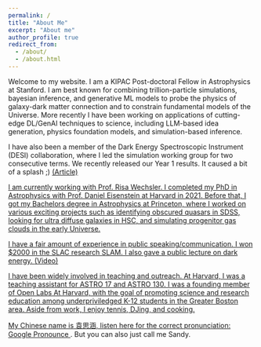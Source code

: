 ```yaml
---
permalink: /
title: "About Me"
excerpt: "About me"
author_profile: true
redirect_from: 
  - /about/
  - /about.html
---
```


Welcome to my website. I am a KIPAC Post-doctoral Fellow in Astrophysics at Stanford. I am best known for combining trillion-particle simulations, bayesian inference, and generative ML models to probe the physics of galaxy-dark matter connection and to constrain fundamental models of the Universe. More recently I have been working on applications of cutting-edge DL/GenAI techniques to science, including LLM-based idea generation, physics foundation models, and simulation-based inference. 

I have also been a member of the Dark Energy Spectroscopic Instrument (DESI) collaboration, where I led the simulation working group for two consecutive terms. We recently released our Year 1 results. It caused a bit of a splash ;) <a href="https://www.nytimes.com/2024/04/04/science/space/astronomy-universe-dark-energy.html"> (Article)

I am currently working with Prof. Risa Wechsler. I completed my PhD in Astrophysics with Prof. Daniel Eisenstein at Harvard in 2021. Before that, I got my Bachelors degree in Astrophysics at Princeton, where I worked on various exciting projects such as identifying obscured quasars in SDSS, looking for ultra diffuse galaxies in HSC, and simulating progenitor gas clouds in the early Universe. 

I have a fair amount of experience in public speaking/communication. I won $2000 in the SLAC research SLAM. I also gave a public lecture on dark energy. <a href="https://www.youtube.com/watch?v=s9mEbvNIBE4"> (Video)

I have been widely involved in teaching and outreach. At Harvard, I was a teaching assistant for ASTRO 17 and ASTRO 130. I was a founding member of Open Labs At Harvard, with the goal of promoting science and research education among underpriviledged K-12 students in the Greater Boston area. Aside from work, I enjoy tennis, DJing, and cooking.  

My Chinese name is 袁思涵, listen here for the correct pronunciation: <a href="https://translate.google.com/?sl=zh-CN&tl=en&text=%E8%A2%81%E6%80%9D%E6%B6%B5&op=translate"> Google Pronounce </a>. But you can also just call me Sandy. 

